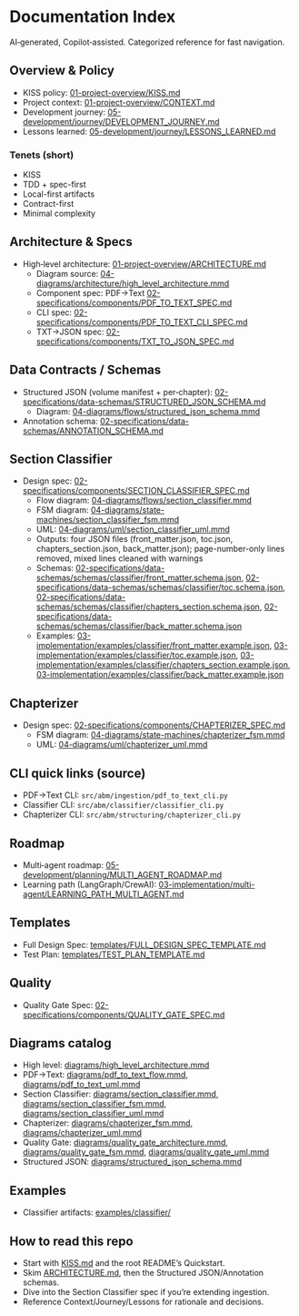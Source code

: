# Documentation Index

AI‑generated, Copilot‑assisted. Categorized reference for fast navigation.

## Overview & Policy

- KISS policy: [01-project-overview/KISS.md](01-project-overview/KISS.md)
- Project context: [01-project-overview/CONTEXT.md](01-project-overview/CONTEXT.md)
- Development journey: [05-development/journey/DEVELOPMENT_JOURNEY.md](05-development/journey/DEVELOPMENT_JOURNEY.md)
- Lessons learned: [05-development/journey/LESSONS_LEARNED.md](05-development/journey/LESSONS_LEARNED.md)

### Tenets (short)

- KISS
- TDD + spec-first
- Local-first artifacts
- Contract-first
- Minimal complexity

## Architecture & Specs

- High‑level architecture: [01-project-overview/ARCHITECTURE.md](01-project-overview/ARCHITECTURE.md)
  - Diagram source: [04-diagrams/architecture/high_level_architecture.mmd](04-diagrams/architecture/high_level_architecture.mmd)
  - Component spec: PDF→Text [02-specifications/components/PDF_TO_TEXT_SPEC.md](02-specifications/components/PDF_TO_TEXT_SPEC.md)
  - CLI spec: [02-specifications/components/PDF_TO_TEXT_CLI_SPEC.md](02-specifications/components/PDF_TO_TEXT_CLI_SPEC.md)
  - TXT→JSON spec: [02-specifications/components/TXT_TO_JSON_SPEC.md](02-specifications/components/TXT_TO_JSON_SPEC.md)

## Data Contracts / Schemas

- Structured JSON (volume manifest + per‑chapter): [02-specifications/data-schemas/STRUCTURED_JSON_SCHEMA.md](02-specifications/data-schemas/STRUCTURED_JSON_SCHEMA.md)
  - Diagram: [04-diagrams/flows/structured_json_schema.mmd](04-diagrams/flows/structured_json_schema.mmd)
- Annotation schema: [02-specifications/data-schemas/ANNOTATION_SCHEMA.md](02-specifications/data-schemas/ANNOTATION_SCHEMA.md)

## Section Classifier

- Design spec: [02-specifications/components/SECTION_CLASSIFIER_SPEC.md](02-specifications/components/SECTION_CLASSIFIER_SPEC.md)
  - Flow diagram: [04-diagrams/flows/section_classifier.mmd](04-diagrams/flows/section_classifier.mmd)
  - FSM diagram: [04-diagrams/state-machines/section_classifier_fsm.mmd](04-diagrams/state-machines/section_classifier_fsm.mmd)
  - UML: [04-diagrams/uml/section_classifier_uml.mmd](04-diagrams/uml/section_classifier_uml.mmd)
  - Outputs: four JSON files (front_matter.json, toc.json, chapters_section.json, back_matter.json); page-number-only lines removed, mixed lines cleaned with warnings
  - Schemas: [02-specifications/data-schemas/schemas/classifier/front_matter.schema.json](02-specifications/data-schemas/schemas/classifier/front_matter.schema.json), [02-specifications/data-schemas/schemas/classifier/toc.schema.json](02-specifications/data-schemas/schemas/classifier/toc.schema.json), [02-specifications/data-schemas/schemas/classifier/chapters_section.schema.json](02-specifications/data-schemas/schemas/classifier/chapters_section.schema.json), [02-specifications/data-schemas/schemas/classifier/back_matter.schema.json](02-specifications/data-schemas/schemas/classifier/back_matter.schema.json)
  - Examples: [03-implementation/examples/classifier/front_matter.example.json](03-implementation/examples/classifier/front_matter.example.json), [03-implementation/examples/classifier/toc.example.json](03-implementation/examples/classifier/toc.example.json), [03-implementation/examples/classifier/chapters_section.example.json](03-implementation/examples/classifier/chapters_section.example.json), [03-implementation/examples/classifier/back_matter.example.json](03-implementation/examples/classifier/back_matter.example.json)

## Chapterizer

- Design spec: [02-specifications/components/CHAPTERIZER_SPEC.md](02-specifications/components/CHAPTERIZER_SPEC.md)
  - FSM diagram: [04-diagrams/state-machines/chapterizer_fsm.mmd](04-diagrams/state-machines/chapterizer_fsm.mmd)
  - UML: [04-diagrams/uml/chapterizer_uml.mmd](04-diagrams/uml/chapterizer_uml.mmd)

## CLI quick links (source)

- PDF→Text CLI: `src/abm/ingestion/pdf_to_text_cli.py`
- Classifier CLI: `src/abm/classifier/classifier_cli.py`
- Chapterizer CLI: `src/abm/structuring/chapterizer_cli.py`

## Roadmap

- Multi‑agent roadmap: [05-development/planning/MULTI_AGENT_ROADMAP.md](05-development/planning/MULTI_AGENT_ROADMAP.md)
- Learning path (LangGraph/CrewAI): [03-implementation/multi-agent/LEARNING_PATH_MULTI_AGENT.md](03-implementation/multi-agent/LEARNING_PATH_MULTI_AGENT.md)

## Templates

- Full Design Spec: [templates/FULL_DESIGN_SPEC_TEMPLATE.md](templates/FULL_DESIGN_SPEC_TEMPLATE.md)
- Test Plan: [templates/TEST_PLAN_TEMPLATE.md](templates/TEST_PLAN_TEMPLATE.md)

## Quality

- Quality Gate Spec: [02-specifications/components/QUALITY_GATE_SPEC.md](02-specifications/components/QUALITY_GATE_SPEC.md)

## Diagrams catalog

- High level: [diagrams/high_level_architecture.mmd](diagrams/high_level_architecture.mmd)
- PDF→Text: [diagrams/pdf_to_text_flow.mmd](diagrams/pdf_to_text_flow.mmd), [diagrams/pdf_to_text_uml.mmd](diagrams/pdf_to_text_uml.mmd)
- Section Classifier: [diagrams/section_classifier.mmd](diagrams/section_classifier.mmd), [diagrams/section_classifier_fsm.mmd](diagrams/section_classifier_fsm.mmd), [diagrams/section_classifier_uml.mmd](diagrams/section_classifier_uml.mmd)
- Chapterizer: [diagrams/chapterizer_fsm.mmd](diagrams/chapterizer_fsm.mmd), [diagrams/chapterizer_uml.mmd](diagrams/chapterizer_uml.mmd)
- Quality Gate: [diagrams/quality_gate_architecture.mmd](diagrams/quality_gate_architecture.mmd), [diagrams/quality_gate_fsm.mmd](diagrams/quality_gate_fsm.mmd), [diagrams/quality_gate_uml.mmd](diagrams/quality_gate_uml.mmd)
- Structured JSON: [diagrams/structured_json_schema.mmd](diagrams/structured_json_schema.mmd)

## Examples

- Classifier artifacts: [examples/classifier/](examples/classifier/)

## How to read this repo

- Start with [KISS.md](KISS.md) and the root README’s Quickstart.
- Skim [ARCHITECTURE.md](ARCHITECTURE.md), then the Structured JSON/Annotation schemas.
- Dive into the Section Classifier spec if you’re extending ingestion.
- Reference Context/Journey/Lessons for rationale and decisions.
